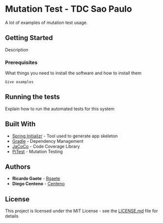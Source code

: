 # Mutation Test - TDC Sao Paulo

A lot of examples of mutation test usage.  

## Getting Started

Description

### Prerequisites

What things you need to install the software and how to install them

```
Give examples
```

## Running the tests

Explain how to run the automated tests for this system

## Built With

* [Spring Initializr](https://start.spring.io/) - Tool used to generate app skeleton
* [Gradle](https://gradle.org/) - Dependency Management
* [JaCoCo](http://jacoco.org/jacoco/) - Code Coverage Library
* [PiTest](http://pitest.org/) - Mutation Testing

## Authors

* **Ricardo Gaete** - [Rgaete](https://github.com/rgaete)
* **Diego Centeno** - [Centeno](https://github.com/centeno)

## License

This project is licensed under the MIT License - see the [LICENSE.md](LICENSE.md) file for details
